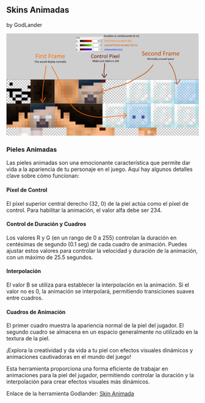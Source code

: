 ## Skins Animadas

by GodLander

![Skins Animadas](/.gitbook\assets\img\preview\animated_skin.png)

### Pieles Animadas

Las pieles animadas son una emocionante característica que permite dar vida a la apariencia de tu personaje en el juego. Aquí hay algunos detalles clave sobre cómo funcionan:

#### Píxel de Control

El píxel superior central derecho (32, 0) de la piel actúa como el píxel de control. Para habilitar la animación, el valor alfa debe ser 234.

#### Control de Duración y Cuadros

Los valores R y G (en un rango de 0 a 255) controlan la duración en centésimas de segundo (0.1 seg) de cada cuadro de animación. Puedes ajustar estos valores para controlar la velocidad y duración de la animación, con un máximo de 25.5 segundos.

#### Interpolación

El valor B se utiliza para establecer la interpolación en la animación. Si el valor no es 0, la animación se interpolará, permitiendo transiciones suaves entre cuadros.

#### Cuadros de Animación

El primer cuadro muestra la apariencia normal de la piel del jugador. El segundo cuadro se almacena en un espacio generalmente no utilizado en la textura de la piel.

¡Explora la creatividad y da vida a tu piel con efectos visuales dinámicos y animaciones cautivadoras en el mundo del juego!

Esta herramienta proporciona una forma eficiente de trabajar en animaciones para la piel del jugador, permitiendo controlar la duración y la interpolación para crear efectos visuales más dinámicos.

Enlace de la herramienta Godlander: [Skin Animada](https://jsfiddle.net/Godlander/5sen7Lw1/137/)